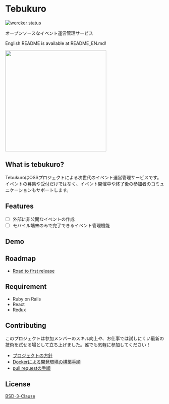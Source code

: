 # Tebukuro
[![wercker status](https://app.wercker.com/status/35e08da3b0a742e5c50ffac2670a821b/s/master "wercker status")](https://app.wercker.com/project/byKey/35e08da3b0a742e5c50ffac2670a821b)

オープンソースなイベント運営管理サービス

English README is available at README_EN.md!

<img src="http://4.bp.blogspot.com/-dMHKByNfZxo/Uku9_iuHWHI/AAAAAAAAYqg/LjlcTLrN44o/s800/winter_tebukuro.png" width="320px">


## What is tebukuro?

TebukuroはOSSプロジェクトによる次世代のイベント運営管理サービスです。イベントの募集や受付だけではなく、イベント開催中や終了後の参加者のコミュニケーションもサポートします。

## Features

- [ ] 外部に非公開なイベントの作成
- [ ] モバイル端末のみで完了できるイベント管理機能

## Demo

## Roadmap

- [Road to first release](https://github.com/shinosakarb/tebukuro/wiki/Roadmap#road-to-first-release)

## Requirement

- Ruby on Rails
- React
- Redux

## Contributing

このプロジェクトは参加メンバーのスキル向上や、お仕事では試しにくい最新の技術を試せる場として立ち上げました。誰でも気軽に参加してください！

- [プロジェクトの方針](https://github.com/shinosakarb/tebukuro/wiki/Kick-off)
- [Dockerによる開発環境の構築手順](https://github.com/shinosakarb/tebukuro/wiki/Setup#setup-for-development)
- [pull requestの手順](https://github.com/shinosakarb/tebukuro/wiki/Develop-tips#how-to-merge-pull-request)

## License

[BSD-3-Clause](https://opensource.org/licenses/BSD-3-Clause)
